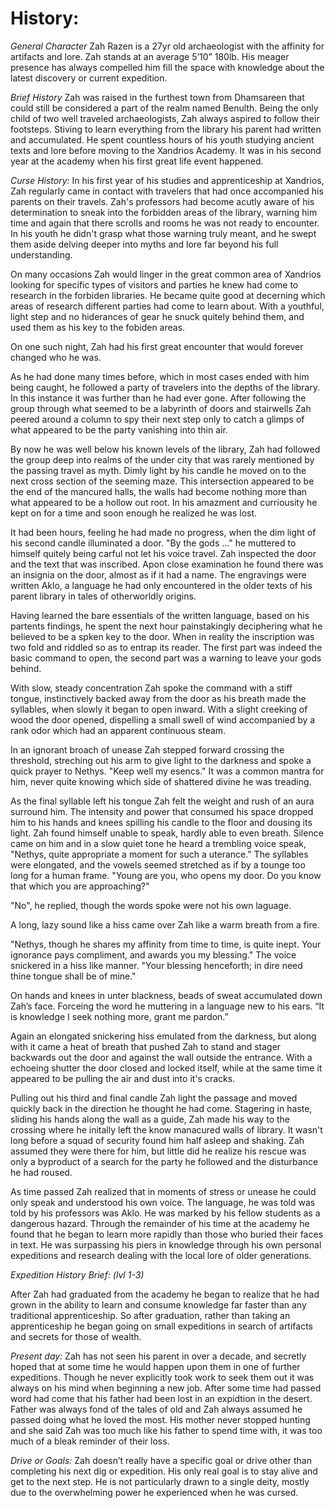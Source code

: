# History:

*General Character*
Zah Razen is a 27yr old archaeologist with the affinity for artifacts and lore. Zah stands at an average 5’10” 180lb. His meager presence has always compelled him fill the space with knowledge about the latest discovery or current expedition.

*Brief History*
Zah was raised in the furthest town from Dhamsareen that could still be considered a part of the realm named Benulth. Being the only child of two well traveled archaeologists, Zah always aspired to follow their footsteps. Stiving to learn everything from the library his parent had written and accumulated. He spent countless hours of his youth studying ancient texts and lore before moving to the Xandrios Academy. It was in his second year at the academy when his first great life event happened.

*Curse History:*
In his first year of his studies and apprenticeship at Xandrios, Zah regularly came in contact with travelers that had once accompanied his parents on their travels. Zah's professors had become acutly aware of his determination to sneak into the forbidden areas of the library, warning him time and again that there scrolls and rooms he was not ready to encounter. In his youth he didn't grasp what those warning truly meant, and he swept them aside delving deeper into myths and lore far beyond his full understanding.

On many occasions Zah would linger in the great common area of Xandrios looking for specific types of visitors and parties he knew had come to research in the forbiden libraries. He became quite good at decerning which areas of research different parties had come to learn about. With a youthful, light step and no hiderances of gear he snuck quitely behind them, and used them as his key to the fobiden areas.

On one such night, Zah had his first great encounter that would forever changed who he was.

As he had done many times before, which in most cases ended with him being caught, he followed a party of travelers into the depths of the library. In this instance it was further than he had ever gone. After following the group through what seemed to be a labyrinth of doors and stairwells Zah peered around a column to spy their next step only to catch a glimps of what appeared to be the party vanishing into thin air.

By now he was well below his known levels of the library, Zah had followed the group deep into realms of the under city that was rarely mentioned by the passing travel as myth. Dimly light by his candle he moved on to the next cross section of the seeming maze. This intersection appeared to be the end of the mancured halls, the walls had become nothing more than what appeared to be a hollow out root. In his amazment and curriousity he kept on for a time and soon enough he realized he was lost.

It had been hours, feeling he had made no progress, when the dim light of his second candle illuminated a door. "By the gods ..." he muttered to himself quitely being carful not let his voice travel. Zah inspected the door and the text that was inscribed. Apon close examination he found there was an insignia on the door, almost as if it had a name. The engravings were written Aklo, a language he had only encountered in the older texts of his parent library in tales of otherworldly origins.

Having learned the bare essentials of the written language, based on his partents findings, he spent the next hour painstakingly deciphering what he believed to be a spken key to the door. When in reality the inscription was two fold and riddled so as to entrap its reader. The first part was indeed the basic command to open, the second part was a warning to leave your gods behind.

With slow, steady concentration Zah spoke the command with a stiff tongue, instinctively backed away from the door as his breath made the syllables, when slowly it began to open inward. With a slight creeking of wood the door opened, dispelling a small swell of wind accompanied by a rank odor which had an apparent continuous steam.

In an ignorant broach of unease Zah stepped forward crossing the threshold, streching out his arm to give light to the darkness and spoke a quick prayer to Nethys. "Keep well my esencs." It was a common mantra for him, never quite knowing which side of shattered divine he was treading.

As the final syllable left his tongue Zah felt the weight and rush of an aura surround him. The intensity and power that consumed his space dropped him to his hands and knees spilling his candle to the floor and dousing its light. Zah found himself unable to speak, hardly able to even breath. Silence came on him and in a slow quiet tone he heard a trembling voice speak, "Nethys, quite appropriate a moment for such a uterance." The syllables were elongated, and the vowels seemed stretched as if by a tounge too long for a human frame. "Young are you, who opens my door. Do you know that which you are approaching?"

"No", he replied, though the words spoke were not his own laguage.

A long, lazy sound like a hiss came over Zah like a warm breath from a fire.

"Nethys, though he shares my affinity from time to time, is quite inept. Your ignorance pays compliment, and awards you my blessing." The voice snickered in a hiss like manner. "Your blessing henceforth; in dire need thine tongue shall be of mine."

On hands and knees in unter blackness, beads of sweat accumulated down Zah’s face. Forceing the word he muttering in a language new to his ears. “It is knowledge I seek nothing more, grant me pardon.”

Again an elongated snickering hiss emulated from the darkness, but along with it came a heat of breath that pushed Zah to stand and stager backwards out the door and against the wall outside the entrance. With a echoeing shutter the door closed and locked itself, while at the same time it appeared to be pulling the air and dust into it's cracks.

Pulling out his third and final candle Zah light the passage and moved quickly back in the direction he thought he had come. Stagering in haste, sliding his hands along the wall as a guide, Zah made his way to the crossing where he initally left the know manacured walls of library. It wasn't long before a squad of security found him half asleep and shaking. Zah assumed they were there for him, but little did he realize his rescue was only a byproduct of a search for the party he followed and the disturbance he had roused.

As time passed Zah realized that in moments of stress or unease he could only speak and understood his own voice. The language, he was told was told by his professors was Aklo. He was marked by his fellow students as a dangerous hazard. Through the remainder of his time at the academy he found that he began to learn more rapidly than those who buried their faces in text. He was surpassing his piers in knowledge through his own personal expeditions and research dealing with the local lore of older generations.

*Expedition History Brief: (lvl 1-3)*

After Zah had graduated from the academy he began to realize that he had grown in the ability to learn and consume knowledge far faster than any traditional apprenticeship. So after graduation, rather than taking an apprenticeship he began going on small expeditions in search of artifacts and secrets for those of wealth.

*Present day:*
Zah has not seen his parent in over a decade, and secretly hoped that at some time he would happen upon them in one of further expeditions. Though he never explicitly took work to seek them out it was always on his mind when beginning a new job. After some time had passed word had come that his father had been lost in an expidtion in the desert. Father was always fond of the tales of old and Zah always assumed he passed doing what he loved the most. His mother never stopped hunting and she said Zah was too much like his father to spend time with, it was too much of a bleak reminder of their loss.

*Drive or Goals:*
Zah doesn’t really have a specific goal or drive other than completing his next dig or expedition. His only real goal is to stay alive and get to the next step. He is not particularly drawn to a single deity, mostly due to the overwhelming power he experienced when he was cursed.
